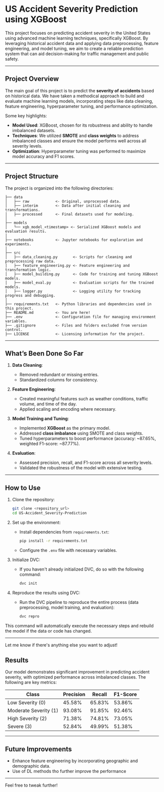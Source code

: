 

# US Accident Severity Prediction using XGBoost  

This project focuses on predicting accident severity in the United States using advanced machine learning techniques, specifically XGBoost. By leveraging historical accident data and applying data preprocessing, feature engineering, and model tuning, we aim to create a reliable prediction system that can aid decision-making for traffic management and public safety.

---

## Project Overview  

The main goal of this project is to predict the **severity of accidents** based on historical data. We have taken a methodical approach to build and evaluate machine learning models, incorporating steps like data cleaning, feature engineering, hyperparameter tuning, and performance optimization.  

Some key highlights:  
- **Model Used**: XGBoost, chosen for its robustness and ability to handle imbalanced datasets.  
- **Techniques**: We utilized **SMOTE** and **class weights** to address imbalanced classes and ensure the model performs well across all severity levels.  
- **Optimization**: Hyperparameter tuning was performed to maximize model accuracy and F1 scores.  

---

## Project Structure  

The project is organized into the following directories:  

```plaintext
├── data
│   ├── raw            <- Original, unprocessed data.
│   ├── interim        <- Data after initial cleaning and transformations.
│   ├── processed      <- Final datasets used for modeling.
│
├── models
│   └── xgb_model_<timestamp> <- Serialized XGBoost models and evaluation results.
│
├── notebooks          <- Jupyter notebooks for exploration and experiments.
│
├── src
│   ├── data_cleaning.py       <- Scripts for cleaning and preprocessing raw data.
│   ├── feature_engineering.py <- Feature engineering and transformation logic.
│   ├── model_building.py      <- Code for training and tuning XGBoost models.
│   ├── model_eval.py          <- Evaluation scripts for the trained models.
│   ├── logger.py              <- Logging utility for tracking progress and debugging.
│
├── requirements.txt   <- Python libraries and dependencies used in this project.
├── README.md          <- You are here!
├── .env               <- Configuration file for managing environment variables.
├── .gitignore         <- Files and folders excluded from version control.
├── LICENSE            <- Licensing information for the project.
```

---

## What’s Been Done So Far  

1. **Data Cleaning**: 
   - Removed redundant or missing entries.  
   - Standardized columns for consistency.  

2. **Feature Engineering**:  
   - Created meaningful features such as weather conditions, traffic volume, and time of the day.  
   - Applied scaling and encoding where necessary.  

3. **Model Training and Tuning**:  
   - Implemented **XGBoost** as the primary model.  
   - Addressed **class imbalance** using SMOTE and class weights.  
   - Tuned hyperparameters to boost performance (accuracy: ~87.65%, weighted F1-score: ~87.77%).  

4. **Evaluation**:  
   - Assessed precision, recall, and F1-score across all severity levels.  
   - Validated the robustness of the model with extensive testing.  

---


## How to Use  

1. Clone the repository:  
   ```bash
   git clone <repository_url>
   cd US-Accident_Severity-Prediction
   ```

2. Set up the environment:  
   - Install dependencies from `requirements.txt`:  
     ```bash
     pip install -r requirements.txt
     ```  
   - Configure the `.env` file with necessary variables.  

3. Initialize DVC:  
   - If you haven't already initialized DVC, do so with the following command:  
     ```bash
     dvc init
     ```

4. Reproduce the results using DVC:  
   - Run the DVC pipeline to reproduce the entire process (data preprocessing, model training, and evaluation):  
     ```bash
     dvc repro
     ```

This command will automatically execute the necessary steps and rebuild the model if the data or code has changed.

---

Let me know if there's anything else you want to adjust!

## Results  

Our model demonstrates significant improvement in predicting accident severity, with optimized performance across imbalanced classes. The following are key metrics:  

| Class | Precision | Recall | F1-Score |  
|-------|-----------|--------|----------|  
| Low Severity (0) | 45.58%  | 65.83%   | 53.86%   |  
| Moderate Severity (1) | 93.08% | 91.85% | 92.46%   |  
| High Severity (2) | 71.38%  | 74.81%   | 73.05%   |  
| Severe (3) | 52.84%  | 49.99%   | 51.38%   |  

---

## Future Improvements  
- Enhance feature engineering by incorporating geographic and demographic data.   
- Use of DL methods tho further improve the performance
---

Feel free to tweak further!
